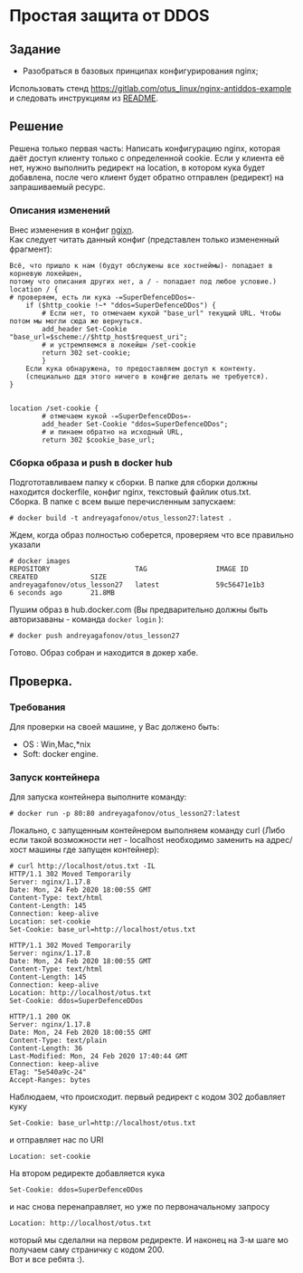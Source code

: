 # Простая защита от DDOS

## Задание

- Разобраться в базовых принципах конфигурирования nginx;

Использовать стенд https://gitlab.com/otus_linux/nginx-antiddos-example и следовать инструкциям из [README](nginx-antiddos-example/README.md).

## Решение
Решена только первая часть:
Написать конфигурацию nginx, которая даёт доступ клиенту только с определенной cookie. Если у клиента её нет, нужно выполнить редирект на location, в котором кука будет добавлена, после чего клиент будет обратно отправлен (редирект) на запрашиваемый ресурс.

### Описания изменений
Внес изменения в конфиг [ngixn](nginx-antiddos-example/nginx.conf).<br>
Как следует читать данный конфиг (представлен только измененный фрагмент):

```
Всё, что пришло к нам (будут обслужены все хостнеймы)- попадает в корневую локейшен,
потому что описания других нет, а / - попадает под любое условие.)
location / {
# проверяем, есть ли кука -=SuperDefenceDDos=-
    if ($http_cookie !~* "ddos=SuperDefenceDDos") {
        # Если нет, то отмечаем кукой "base_url" текущий URL. Чтобы потом мы могли сюда же вернуться.
        add_header Set-Cookie "base_url=$scheme://$http_host$request_uri";
        # и устремляемся в локейшн /set-cookie
        return 302 set-cookie;
        }
    Если кука обнаружена, то предоставляем доступ к контенту.
    (специально ддя этого ничего в конфгие делать не требуется).
}


location /set-cookie {
        # отмечаем кукой -=SuperDefenceDDos=-
        add_header Set-Cookie "ddos=SuperDefenceDDos";
        # и пинаем обратно на исходный URL,
        return 302 $cookie_base_url;
```
### Сборка образа и push в docker hub
Подгототавливаем папку к сборки. В папке для сборки должны находится dockerfile, конфиг nginx, текстовый файлик otus.txt. <br>
Сборка. В папке с всем выше перечисленным запускаем:
```
# docker build -t andreyagafonov/otus_lesson27:latest .
```
Ждем, когда образ полностью соберется, проверяем что все правильно указали

```
# docker images
REPOSITORY                     TAG                 IMAGE ID            CREATED             SIZE
andreyagafonov/otus_lesson27   latest              59c56471e1b3        6 seconds ago       21.8MB
```

Пушим образ в hub.docker.com (Вы предварительно должны быть авторизаваны - команда ```docker login``` ):

```
# docker push andreyagafonov/otus_lesson27
```
Готово. Образ собран и находится в докер хабе.

## Проверка.
### Требования
Для проверки на своей машине, у Вас должено быть:
- OS : Win,Mac,*nix
- Soft: docker engine.
### Запуск контейнера
Для запуска контейнера выполните команду:
```
# docker run -p 80:80 andreyagafonov/otus_lesson27:latest
```
Локально, с запущенным контейнером выполняем команду curl (Либо если такой возможности нет - localhost необходимо заменить на адрес/хост машины где запущен контейнер):
```
# curl http://localhost/otus.txt -IL
HTTP/1.1 302 Moved Temporarily
Server: nginx/1.17.8
Date: Mon, 24 Feb 2020 18:00:55 GMT
Content-Type: text/html
Content-Length: 145
Connection: keep-alive
Location: set-cookie
Set-Cookie: base_url=http://localhost/otus.txt

HTTP/1.1 302 Moved Temporarily
Server: nginx/1.17.8
Date: Mon, 24 Feb 2020 18:00:55 GMT
Content-Type: text/html
Content-Length: 145
Connection: keep-alive
Location: http://localhost/otus.txt
Set-Cookie: ddos=SuperDefenceDDos

HTTP/1.1 200 OK
Server: nginx/1.17.8
Date: Mon, 24 Feb 2020 18:00:55 GMT
Content-Type: text/plain
Content-Length: 36
Last-Modified: Mon, 24 Feb 2020 17:40:44 GMT
Connection: keep-alive
ETag: "5e540a9c-24"
Accept-Ranges: bytes
```
Наблюдаем, что происходит. первый редирект с кодом 302 добавляет куку
```
Set-Cookie: base_url=http://localhost/otus.txt
```
и отправляет нас по URI
```
Location: set-cookie
```
На втором редиректе добавляется кука
```
Set-Cookie: ddos=SuperDefenceDDos
```
и  нас снова перенаправляет, но уже по первоначальному запросу
```
Location: http://localhost/otus.txt
```
 который мы сделални на первом редиректе. И наконец на 3-м шаге мо получаем саму страничку с кодом 200. <br>
Вот и все ребята :).
